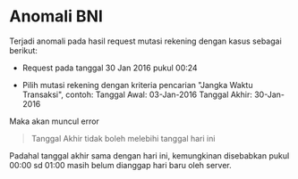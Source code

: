 Anomali BNI
===========

Terjadi anomali pada hasil request mutasi rekening dengan kasus sebagai berikut:

 - Request pada tanggal 30 Jan 2016 pukul 00:24

 - Pilih mutasi rekening dengan kriteria pencarian "Jangka Waktu Transaksi",
   contoh:
   Tanggal Awal: 03-Jan-2016
   Tanggal Akhir: 30-Jan-2016

Maka akan muncul error

 > Tanggal Akhir tidak boleh melebihi tanggal hari ini

Padahal tanggal akhir sama dengan hari ini, kemungkinan disebabkan pukul 00:00
sd 01:00 masih belum dianggap hari baru oleh server.
